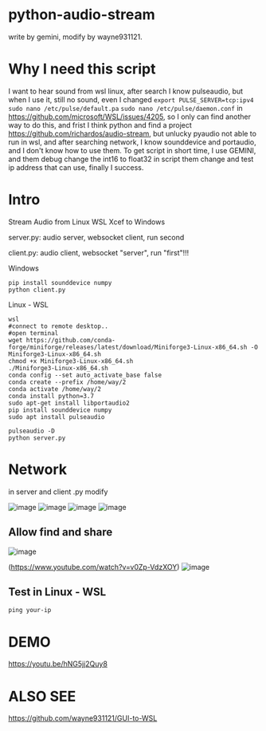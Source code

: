 # python-audio-stream
write by gemini, modify by wayne931121.

# Why I need this script

I want to hear sound from wsl linux, after search I know pulseaudio, but when I use it, still no sound, even I changed ```export PULSE_SERVER=tcp:ipv4``` ```sudo nano /etc/pulse/default.pa``` ```sudo nano /etc/pulse/daemon.conf``` in https://github.com/microsoft/WSL/issues/4205, so I only can find another way to do this, and frist I think python and find a project https://github.com/richardos/audio-stream, but unlucky pyaudio not able to run in wsl, and after searching network, I know sounddevice and portaudio, and I don't know how to use them. To get script in short time, I use GEMINI, and them debug change the int16 to float32 in script them change and test ip address that can use, finally I success.

# Intro

Stream Audio from Linux WSL Xcef to Windows

server.py: audio server, websocket client, run second

client.py: audio client, websocket "server", run "first"!!!

Windows
```
pip install sounddevice numpy
python client.py
```

Linux - WSL
```
wsl
#connect to remote desktop..
#open terminal
wget https://github.com/conda-forge/miniforge/releases/latest/download/Miniforge3-Linux-x86_64.sh -O Miniforge3-Linux-x86_64.sh
chmod +x Miniforge3-Linux-x86_64.sh
./Miniforge3-Linux-x86_64.sh
conda config --set auto_activate_base false
conda create --prefix /home/way/2
conda activate /home/way/2
conda install python=3.7
sudo apt-get install libportaudio2
pip install sounddevice numpy
sudo apt install pulseaudio

pulseaudio -D
python server.py
```

# Network

in server and client .py modify

<img alt="image" src="https://github.com/user-attachments/assets/82633e49-6e35-4f80-99c2-5440a96caada" />

<img alt="image" src="https://github.com/user-attachments/assets/5ca54c29-6da1-411a-b23c-25e987149d18" />

<img alt="image" src="https://github.com/user-attachments/assets/50978f65-f7c7-484f-8da2-b10d54d86097" />

<img alt="image" src="https://github.com/user-attachments/assets/5e34019d-0ece-4324-9859-288b7fba7569" />




## Allow find and share

<img alt="image" src="https://github.com/user-attachments/assets/80fc83eb-44c0-4b5e-bb27-6c58dcd52a7a" />

(https://www.youtube.com/watch?v=v0Zp-VdzXOY)
<img alt="image" src="https://github.com/user-attachments/assets/3626a836-8869-47e3-8dc1-82ea730221d8" />


## Test in Linux - WSL
```
ping your-ip
```

# DEMO
https://youtu.be/hNG5jj2Quy8

# ALSO SEE
https://github.com/wayne931121/GUI-to-WSL
